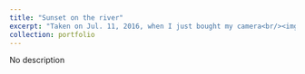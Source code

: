 ```yaml
---
title: "Sunset on the river"
excerpt: "Taken on Jul. 11, 2016, when I just bought my camera<br/><img src='/images/IMG_4.jpg'>"
collection: portfolio
---
```


No description

